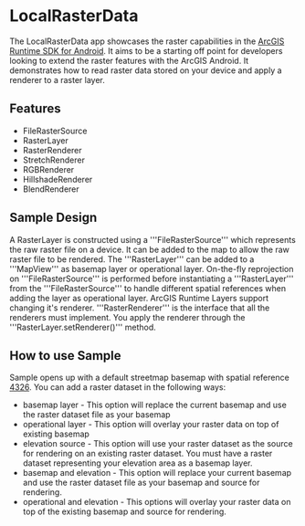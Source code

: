 # LocalRasterData
The LocalRasterData app showcases the raster capabilities in the [ArcGIS Runtime SDK for Android](https://developers.arcgis.com/en/android/). It aims to be a starting off point for developers looking to extend the raster features with the ArcGIS Android. It demonstrates how to read raster data stored on your device and apply a renderer to a raster layer.


## Features
* FileRasterSource
* RasterLayer
* RasterRenderer
* StretchRenderer
* RGBRenderer
* HillshadeRenderer
* BlendRenderer

## Sample Design
A RasterLayer is constructed using a '''FileRasterSource''' which represents the raw raster file on a device. It can be added to the map to allow the raw raster file to be rendered. The '''RasterLayer''' can be added to a '''MapView''' as basemap layer or operational layer. On-the-fly reprojection on '''FileRasterSource''' is performed before instantiating a '''RasterLayer''' from the '''FileRasterSource''' to handle different spatial references when adding the layer as operational layer.  ArcGIS Runtime Layers support changing it's renderer.  '''RasterRenderer''' is the interface that all the renderers must implement. You apply the renderer through the '''RasterLayer.setRenderer()''' method.

## How to use Sample
Sample opens up with a default streetmap basemap with spatial reference [4326](http://spatialreference.org/ref/epsg/wgs-84/).  You can add a raster dataset in the following ways:

* basemap layer - This option will replace the current basemap and use the raster dataset file as your basemap
* operational layer - This option will overlay your raster data on top of existing basemap
* elevation source - This option will use your raster dataset as the source for rendering on an existing raster dataset.  You must have a raster dataset representing your elevation area as a basemap layer.
* basemap and elevation - This option will replace your current basemap and use the raster dataset file as your basemap and source for rendering.
* operational and elevation - This options will overlay your raster data on top of the  existing basemap and source for rendering.

